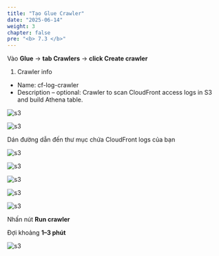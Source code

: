 ```yaml
---
title: "Tạo Glue Crawler"
date: "2025-06-14"
weight: 3
chapter: false
pre: "<b> 7.3 </b>"
---
```

Vào **Glue** → **tab Crawlers** → **click Create crawler**

 1. Crawler info
-	Name: cf-log-crawler
-	Description – optional: Crawler to scan CloudFront access logs in S3 and build Athena table.

![s3](/images/7.monitoringandlogging/6.png)

![s3](/images/7.monitoringandlogging/7.png)

Dán đường dẫn đến thư mục chứa CloudFront logs của bạn

![s3](/images/7.monitoringandlogging/8.png)

![s3](/images/7.monitoringandlogging/9.png)

![s3](/images/7.monitoringandlogging/10.png)

![s3](/images/7.monitoringandlogging/11.png)

![s3](/images/7.monitoringandlogging/12.png)

Nhấn nút **Run crawler**

Đợi khoảng **1–3 phút**

![s3](/images/7.monitoringandlogging/13.png)
